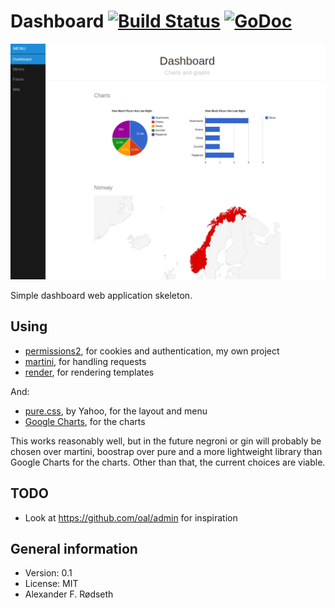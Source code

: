 # Dashboard [![Build Status](https://travis-ci.com/xyproto/dashboard.svg?branch=master)](https://travis-ci.com/xyproto/dashboard) [![GoDoc](https://godoc.org/github.com/xyproto/dashboard?status.svg)](http://godoc.org/github.com/xyproto/dashboard)

![Desktop](https://raw.githubusercontent.com/xyproto/dashboard/master/screenshots/desktop.png)

Simple dashboard web application skeleton.

Using
-----

* [permissions2](https://github.com/xyproto/permissions2), for cookies and authentication, my own project
* [martini](https://github.com/go-martini/martini), for handling requests
* [render](https://github.com/unrolled/render), for rendering templates

And:

* [pure.css](http://purecss.io/), by Yahoo, for the layout and menu
* [Google Charts](https://developers.google.com/chart/), for the charts

This works reasonably well, but in the future negroni or gin will probably be chosen over martini, boostrap over pure and a more lightweight library than Google Charts for the charts. Other than that, the current choices are viable.

TODO
----

* Look at https://github.com/oal/admin for inspiration

General information
-------------------

* Version: 0.1
* License: MIT
* Alexander F. Rødseth
